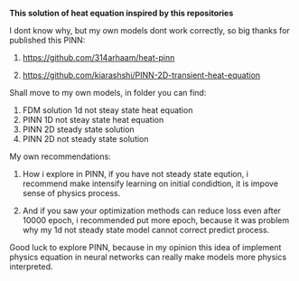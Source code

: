 <div align = "centre">
  
**This solution of heat equation inspired by this repositories**

I dont know why, but my own models dont work correctly, so big thanks for published this PINN:

1. https://github.com/314arhaam/heat-pinn
   
2. https://github.com/kiarashshi/PINN-2D-transient-heat-equation
   
</div>

Shall move to my own models, in folder you can find:
1. FDM solution 1d not steay state heat equation
2. PINN 1D not steay state heat equation
3. PINN 2D steady state solution
4. PINN 2D not steady state solution

My own recommendations:
1. How i explore in PINN, if you have not steady state eqution, i recommend make intensify learning on initial condidtion, it is impove sense of physics process.

2. And if you saw your optimization methods can reduce loss even after 10000 epoch, i recommended put more epoch, because it was problem why my 1d not steady state model cannot correct predict process.

Good luck to explore PINN, because in my opinion this idea of implement physics equation in neural networks can really make models more physics interpreted.
